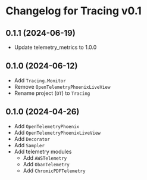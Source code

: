 # Changelog for Tracing v0.1 

## 0.1.1 (2024-06-19)

* Update telemetry_metrics to 1.0.0

## 0.1.0 (2024-06-12)

* Add `Tracing.Monitor`
* Remove `OpenTelemetryPhoenixLiveView`
* Rename project (`OT`) to `Tracing`

## 0.1.0 (2024-04-26)

* Add `OpenTelemetryPhoenix`
* Add `OpenTelemetryPhoenixLiveView`
* Add `Decorator`
* Add `Sampler`
* Add telemetry modules
    * Add `AWSTelemetry`
    * Add `ObanTelemetry`
    * Add `ChromicPDFTelemetry`

